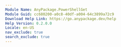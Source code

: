 ```yaml
---
Module Name: AnyPackage.PowerShellGet
Module Guid: cc680200-a0c8-40df-a004-64c3899a72c9
Download Help Link: https://go.anypackage.dev/help
Help Version: 0.2.0.0
Locale: en-US
nav_exclude: true
search_exclude: true
---
```

